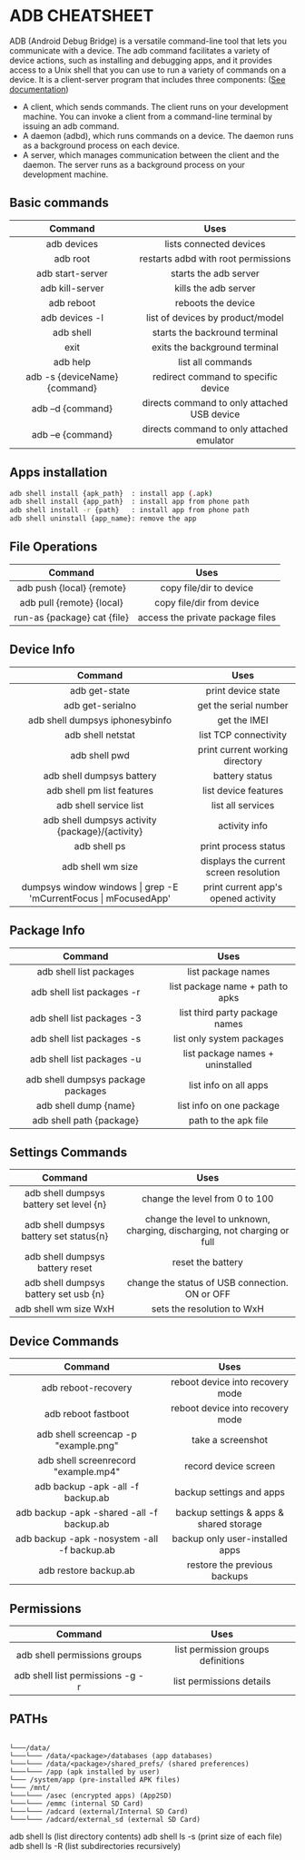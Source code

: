 # ADB CHEATSHEET
ADB (Android Debug Bridge) is a versatile command-line tool that lets you communicate with a device. The adb command facilitates a variety of device actions, such as installing and debugging apps, and it provides access to a Unix shell that you can use to run a variety of commands on a device. It is a client-server program that includes three components: ([See documentation](https://developer.android.com/studio/command-line/adb))

- A client, which sends commands. The client runs on your development machine. You can invoke a client from a command-line terminal by issuing an adb command.
- A daemon (adbd), which runs commands on a device. The daemon runs as a background process on each device.
- A server, which manages communication between the client and the daemon. The server runs as a background process on your development machine.

## Basic commands
|               Command                       |                    Uses                    |
|:-------------------------------------------:|:------------------------------------------:|
| adb devices                                 | lists connected devices                    |
| adb root                                    | restarts adbd with root permissions        |
| adb start-server                            | starts the adb server                      |
| adb kill-server                             | kills the adb server                       |
| adb reboot                                  | reboots the device                         |
| adb devices -l                              | list of devices by product/model           |
| adb shell                                   | starts the backround terminal              |
| exit                                        | exits the background terminal              |
| adb help                                    | list all commands                          |
| adb -s {deviceName} {command}               | redirect command to specific device        |
| adb –d {command}                            | directs command to only attached USB device|
| adb –e {command}                            | directs command to only attached emulator  |

## Apps installation
```bash
adb shell install {apk_path}  : install app (.apk)
adb shell install {app_path}  : install app from phone path
adb shell install -r {path}   : install app from phone path
adb shell uninstall {app_name}: remove the app
```

## File Operations
|               Command                       |                    Uses                    |
|:-------------------------------------------:|:------------------------------------------:|
| adb push {local} {remote}                   | copy file/dir to device                    |
| adb pull {remote} {local}                   | copy file/dir from device                  |
| run-as {package} cat {file}                 | access the private package files           |

## Device Info
|               Command                       |                    Uses                    |
|:-------------------------------------------:|:------------------------------------------:|
| adb get-statе                                   | print device state                                  |
| adb get-serialno                                | get the serial number                               |
| adb shell dumpsys iphonesybinfo                 | get the IMEI                                        |
| adb shell netstat                               | list TCP connectivity                               |
| adb shell pwd                                   | print current working directory                     |
| adb shell dumpsys battery                       | battery status                                      |
| adb shell pm list features                      | list device features                                |
| adb shell service list                          | list all services                                   |
| adb shell dumpsys activity {package}/{activity} | activity info                                       |
| adb shell ps                                    | print process status                                |
| adb shell wm size                               | displays the current screen resolution              |
| dumpsys window windows \| grep -E 'mCurrentFocus \| mFocusedApp' | print current app's opened activity |

## Package Info
|               Command                       |                    Uses                    |
|:-------------------------------------------:|:------------------------------------------:|
adb shell list packages            | list package names                                    |
adb shell list packages -r         | list package name + path to apks                      |
adb shell list packages -3         | list third party package names                        |
adb shell list packages -s         | list only system packages                             |
adb shell list packages -u         | list package names + uninstalled                      |
adb shell dumpsys package packages | list info on all apps                                 |
adb shell dump {name}              | list info on one package                              |
adb shell path {package}           | path to the apk file                                  |

## Settings Commands
|               Command                       |                    Uses                    |
|:-------------------------------------------:|:------------------------------------------:|
| adb shell dumpsys battery set level {n} | change the level from 0 to 100                 |
| adb shell dumpsys battery set status{n} | change the level to unknown, charging, discharging, not charging or full |
| adb shell dumpsys battery reset         | reset the battery                              |
| adb shell dumpsys battery set usb {n}   | change the status of USB connection. ON or OFF |
| adb shell wm size WxH                   | sets the resolution to WxH                     |

## Device Commands
 
|               Command                       |                    Uses                    |
|:-------------------------------------------:|:------------------------------------------:|
| adb reboot-recovery                         | reboot device into recovery mode           |
| adb reboot fastboot                         | reboot device into recovery mode           |
| adb shell screencap -p "example.png"        | take a screenshot                          |
| adb shell screenrecord "example.mp4"        | record device screen                       |
| adb backup -apk -all -f backup.ab           | backup settings and apps                   |
| adb backup -apk -shared -all -f backup.ab   | backup settings & apps & shared storage    |
| adb backup -apk -nosystem -all -f backup.ab | backup only user-installed apps            |
| adb restore backup.ab                       | restore the previous backups               |


## Permissions
|               Command                       |                    Uses                    |
|:-------------------------------------------:|:------------------------------------------:|
| adb shell permissions groups                | list permission groups definitions         |
| adb shell list permissions -g -r            | list permissions details                   |

## PATHs
```

└───/data/
└───└─── /data/<package>/databases (app databases)
└───└─── /data/<package>/shared_prefs/ (shared preferences)
└───└─── /app (apk installed by user)
└─── /system/app (pre-installed APK files)
└─── /mnt/
└───└─── /asec (encrypted apps) (App2SD)
└───└─── /emmc (internal SD Card)
└───└─── /adcard (external/Internal SD Card)
└───└─── /adcard/external_sd (external SD Card)
```

adb shell ls (list directory contents)
adb shell ls -s (print size of each file)
adb shell ls -R (list subdirectories recursively)

